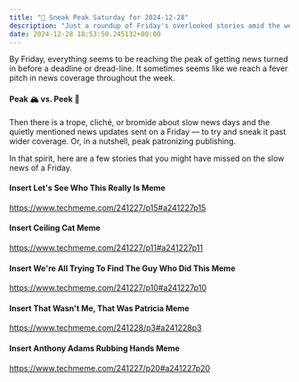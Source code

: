```yaml
---
title: "🔮 Sneak Peak Saturday for 2024-12-28"
description: "Just a roundup of Friday's overlooked stories amid the weekend's media rush!"
date: 2024-12-28 18:53:50.245132+00:00
---
```


<!-- buttondown-editor-mode: fancy --><p>By Friday, everything seems to be reaching the peak of getting news turned in before a deadline or dread-line. It sometimes seems like we reach a fever pitch in news coverage throughout the week.</p><h4>Peak 🏔️ vs. Peek 👀</h4><p>Then there is a trope, cliché, or bromide about slow news days and the quietly mentioned news updates sent on a Friday — to try and sneak it past wider coverage. Or, in a nutshell, peak patronizing publishing.</p><p>In that spirit, here are a few stories that you might have missed on the slow news of a Friday.</p><h4>Insert Let's See Who This Really Is Meme</h4><p><a target="_blank" rel="noopener noreferrer nofollow" href="https://www.techmeme.com/241227/p15#a241227p15">https://www.techmeme.com/241227/p15#a241227p15</a></p><h4>Insert Ceiling Cat Meme</h4><p><a target="_blank" rel="noopener noreferrer nofollow" href="https://www.techmeme.com/241227/p11#a241227p11">https://www.techmeme.com/241227/p11#a241227p11</a></p><h4>Insert We're All Trying To Find The Guy Who Did This Meme</h4><p><a target="_blank" rel="noopener noreferrer nofollow" href="https://www.techmeme.com/241227/p10#a241227p10">https://www.techmeme.com/241227/p10#a241227p10</a></p><h4>Insert That Wasn't Me, That Was Patricia Meme</h4><p><a target="_blank" rel="noopener noreferrer nofollow" href="https://www.techmeme.com/241228/p3#a241228p3">https://www.techmeme.com/241228/p3#a241228p3</a></p><h4>Insert Anthony Adams Rubbing Hands Meme</h4><p><a target="_blank" rel="noopener noreferrer nofollow" href="https://www.techmeme.com/241227/p20#a241227p20">https://www.techmeme.com/241227/p20#a241227p20</a></p>
